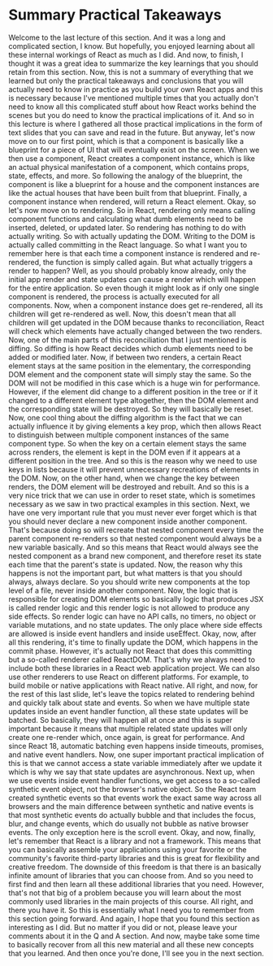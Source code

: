 # Summary Practical Takeaways

Welcome to the last lecture of this section. And it was a long and complicated section, I know. But hopefully, you enjoyed learning about all these internal workings of React as much as I did. And now, to finish, I thought it was a great idea to summarize the key learnings that you should retain from this section. Now, this is not a summary of everything that we learned but only the practical takeaways and conclusions that you will actually need to know in practice as you build your own React apps and this is necessary because I've mentioned multiple times that you actually don't need to know all this complicated stuff about how React works behind the scenes but you do need to know the practical implications of it. And so in this lecture is where I gathered all those practical implications in the form of text slides that you can save and read in the future. But anyway, let's now move on to our first point, which is that a component is basically like a blueprint for a piece of UI that will eventually exist on the screen. When we then use a component, React creates a component instance, which is like an actual physical manifestation of a component, which contains props, state, effects, and more. So following the analogy of the blueprint, the component is like a blueprint for a house and the component instances are like the actual houses that have been built from that blueprint. Finally, a component instance when rendered, will return a React element. Okay, so let's now move on to rendering. So in React, rendering only means calling component functions and calculating what dumb elements need to be inserted, deleted, or updated later. So rendering has nothing to do with actually writing. So with actually updating the DOM. Writing to the DOM is actually called committing in the React language. So what I want you to remember here is that each time a component instance is rendered and re-rendered, the function is simply called again. But what actually triggers a render to happen? Well, as you should probably know already, only the initial app render and state updates can cause a render which will happen for the entire application. So even though it might look as if only one single component is rendered, the process is actually executed for all components. Now, when a component instance does get re-rendered, all its children will get re-rendered as well. Now, this doesn't mean that all children will get updated in the DOM because thanks to reconciliation, React will check which elements have actually changed between the two renders. Now, one of the main parts of this reconciliation that I just mentioned is diffing. So diffing is how React decides which dumb elements need to be added or modified later. Now, if between two renders, a certain React element stays at the same position in the elementary, the corresponding DOM element and the component state will simply stay the same. So the DOM will not be modified in this case which is a huge win for performance. However, if the element did change to a different position in the tree or if it changed to a different element type altogether, then the DOM element and the corresponding state will be destroyed. So they will basically be reset. Now, one cool thing about the diffing algorithm is the fact that we can actually influence it by giving elements a key prop, which then allows React to distinguish between multiple component instances of the same component type. So when the key on a certain element stays the same across renders, the element is kept in the DOM even if it appears at a different position in the tree. And so this is the reason why we need to use keys in lists because it will prevent unnecessary recreations of elements in the DOM. Now, on the other hand, when we change the key between renders, the DOM element will be destroyed and rebuilt. And so this is a very nice trick that we can use in order to reset state, which is sometimes necessary as we saw in two practical examples in this section. Next, we have one very important rule that you must never ever forget which is that you should never declare a new component inside another component. That's because doing so will recreate that nested component every time the parent component re-renders so that nested component would always be a new variable basically. And so this means that React would always see the nested component as a brand new component, and therefore reset its state each time that the parent's state is updated. Now, the reason why this happens is not the important part, but what matters is that you should always, always declare. So you should write new components at the top level of a file, never inside another component. Now, the logic that is responsible for creating DOM elements so basically logic that produces JSX is called render logic and this render logic is not allowed to produce any side effects. So render logic can have no API calls, no timers, no object or variable mutations, and no state updates. The only place where side effects are allowed is inside event handlers and inside useEffect. Okay, now, after all this rendering, it's time to finally update the DOM, which happens in the commit phase. However, it's actually not React that does this committing but a so-called renderer called ReactDOM. That's why we always need to include both these libraries in a React web application project. We can also use other renderers to use React on different platforms. For example, to build mobile or native applications with React native. All right, and now, for the rest of this last slide, let's leave the topics related to rendering behind and quickly talk about state and events. So when we have multiple state updates inside an event handler function, all these state updates will be batched. So basically, they will happen all at once and this is super important because it means that multiple related state updates will only create one re-render which, once again, is great for performance. And since React 18, automatic batching even happens inside timeouts, promises, and native event handlers. Now, one super important practical implication of this is that we cannot access a state variable immediately after we update it which is why we say that state updates are asynchronous. Next up, when we use events inside event handler functions, we get access to a so-called synthetic event object, not the browser's native object. So the React team created synthetic events so that events work the exact same way across all browsers and the main difference between synthetic and native events is that most synthetic events do actually bubble and that includes the focus, blur, and change events, which do usually not bubble as native browser events. The only exception here is the scroll event. Okay, and now, finally, let's remember that React is a library and not a framework. This means that you can basically assemble your applications using your favorite or the community's favorite third-party libraries and this is great for flexibility and creative freedom. The downside of this freedom is that there is an basically infinite amount of libraries that you can choose from. And so you need to first find and then learn all these additional libraries that you need. However, that's not that big of a problem because you will learn about the most commonly used libraries in the main projects of this course. All right, and there you have it. So this is essentially what I need you to remember from this section going forward. And again, I hope that you found this section as interesting as I did. But no matter if you did or not, please leave your comments about it in the Q and A section. And now, maybe take some time to basically recover from all this new material and all these new concepts that you learned. And then once you're done, I'll see you in the next section.
